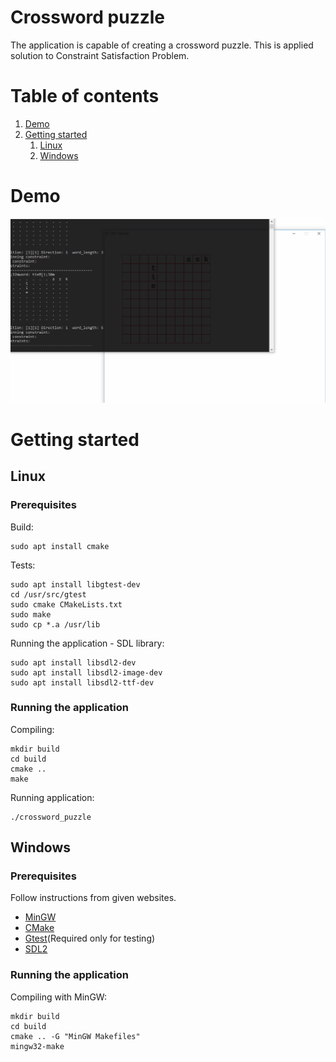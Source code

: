 # Crossword puzzle
The application is capable of creating a crossword puzzle. This is applied solution to Constraint Satisfaction Problem.

# Table of contents
1. [Demo](#demo)
2. [Getting started](#getting_started)
	1. [Linux](#gtstLinux)
	2. [Windows](#gtstWindows)

# Demo <a name="demo"></a>
<p align="center">
  <img src="resources/csp.gif">
</p>

# Getting started <a name="getting_started"></a>
## Linux <a name="gtstLinux"></a>
### Prerequisites
Build:
```
sudo apt install cmake
```
Tests:
```
sudo apt install libgtest-dev
cd /usr/src/gtest
sudo cmake CMakeLists.txt
sudo make
sudo cp *.a /usr/lib
```
Running the application - SDL library:
```
sudo apt install libsdl2-dev
sudo apt install libsdl2-image-dev
sudo apt install libsdl2-ttf-dev
```

### Running the application 
Compiling:
```
mkdir build
cd build
cmake ..
make
```
Running application:
```
./crossword_puzzle
```

## Windows <a name="gtstWindows"></a>
### Prerequisites
Follow instructions from given websites.
+ [MinGW](https://sourceforge.net/projects/mingw-w64/ "MinGW-w64 for Windows 32 and 64 bit.")
+ [CMake](https://cmake.org/download/ "CMake download official website.")
+ [Gtest](https://github.com/iat-cener/tonatiuh/wiki/Installing-Google-Test-For-Windows "Installing GoogleTest for Windows.")(Required only for testing)
+ [SDL2](https://www.libsdl.org/download-2.0.php "Download SDL2 library for Windows.")

### Running the application 
Compiling with MinGW:
```
mkdir build
cd build
cmake .. -G "MinGW Makefiles"
mingw32-make
```
